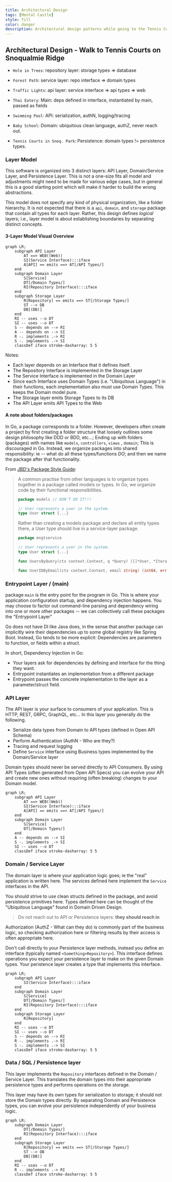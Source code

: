 ```yaml
---
title: Architectural Design
tags: [Mental Castle]
style: fill
color: danger
description: Architectural design patterns while going to the Tennis Courts
---
```


## Architectural Design - Walk to Tennis Courts on Snoqualmie Ridge

- `Hole in Trees`: repository layer: storage types => database
- `Forest Path`: service layer: repo interface => domain types
- `Traffic Lights`: api layer: service interface => api types => web

- `Thai Eatery`: Main: deps defined in interface, instantiated by main, passed as fields
- `Swimming Pool`: API: serialization, authN, logging/tracing
- `Baby School`: Domain: ubiquitous clean language, authZ, never reach out.
- `Tennis Courts in Snoq. Park`: Persistence: domain types != persistence types.


### Layer Model

This software is organized into 3 distinct layers: API Layer, Domain/Service Layer, and Persistence Layer.
This is not a one-size fits all model and adjustments might need to be made for various edge cases,
but in general this is a good starting point which will make it harder to build the wrong abstractions.

This model does not specify any kind of physical organization, like a folder hierarchy.
It is not expected that there is a `api`, `domain`, and `storage` package that contain all types for each layer.
Rather, this design defines *logical* layers; i.e., layer model is about establishing boundaries by separating distinct concepts.

#### 3-Layer Model Visual Overview

```mermaid
graph LR;
    subgraph API Layer
        AT ==> WEB((Web))
        SI(Service Interface):::iface
        A[API] == emits ==> AT[/API Types/]
    end
    subgraph Domain Layer
        S[Service] 
        DT[/Domain Types/]
        RI(Repository Interface):::iface
    end
    subgraph Storage Layer
        R[Repository] == emits ==> ST[/Storage Types/]
        ST --> DB
        DB[(DB)]
    end
    RI -- uses --o DT
    SI -- uses --o DT
    S -- depends on --> RI
    A -- depends on --> SI
    R -. implements .-> RI
    S -. implements .-> SI
    classDef iface stroke-dasharray: 5 5
```

Notes:
- Each layer depends on an Interface that it defines itself.
- The Repository Interface is implemented in the Storage Layer
- The Service Interface is implemented in the Domain Layer
- Since each Interface uses Domain Types (i.e. "Ubiquitous Language") in their functions, each implementation also must use Domain Types. This keeps the Domain model pure. 
- The Storage layer emits Storage Types to its DB
- The API Layer emits API Types to the Web

#### A note about folders/packages

In Go, a package corresponds to a folder. However, developers often create a project by first creating a
folder structure that loosely outlines some design philosophy like DDD or BDD, etc...; Ending up with folders (packages)
with names like `models`, `controllers`, `views` , `domain`; This is discouraged in Go. Instead, we organize packages into 
shared responsibility: ie -- what do all these types/functions *DO*; and then we name the package after that functionality.

From [JBD's Package Style Guide](https://rakyll.org/style-packages/):

> A common practise from other languages is to organize types together in a package called models or types. In Go, we organize code by their functional responsibilities.
>
> ```go
> package models // DON'T DO IT!!!
>
> // User represents a user in the system.
> type User struct {...}
> ```
>
> Rather than creating a models package and declare all entity types there, a User type should live in a service-layer package.
>
> ```go
> package mngtservice
>
> // User represents a user in the system.
> type User struct {...}
>
> func UsersByQuery(ctx context.Context, q *Query) ([]*User, *Iterator, error)
>
> func UserIDByEmail(ctx context.Context, email string) (int64, error)
> ```

### Entrypoint Layer / (main)

package `main` is the entry point for the program in Go. This is where your application configuration
startup, and dependency injection happens. You may choose to factor out command-line parsing and dependency wiring into
one or more other packages -- we can collectively call these packages the "Entrypoint Layer"

Go does not have DI like Java does, in the sense that another package can implicitly wire their dependencies up to some 
global registry like Spring Boot. Instead, Go tends to be more explicit: Dependencies are parameters to function, or fields within a struct.

In short, Dependency Injection in Go:
- Your layers ask for dependencies by defining and interface for the thing they want.
- Entrypoint instantiates an implementation from a different package
- Entrypoint passes the concrete implementation to the layer as a parameter/struct field.

### API Layer

The API layer is your surface to consumers of your application. This is HTTP, REST, GRPC, GraphQL, etc...
In this layer you generally do the following.

  - Serialize data types from Domain to API types (defined in Open API Schema)
  - Perform Authentication (AuthN - Who are they?)
  - Tracing and request logging
  - Define `Service` interface using Business types implemented by the Domain/Service layer

Domain types should never be served directly to API Consumers. By using API Types (often generated from Open API Specs)
you can evolve your API and create new ones without requiring (often breaking) changes to your Domain model.

```mermaid
graph LR;
    subgraph API Layer
        AT ==> WEB((Web))
        SI(Service Interface):::iface
        A[API] == emits ==> AT[/API Types/]
    end
    subgraph Domain Layer
        S[Service] 
        DT[/Domain Types/]
    end
    A -- depends on --> SI
    S -. implements .-> SI
    SI -- uses --o DT
    classDef iface stroke-dasharray: 5 5
```
  
### Domain / Service Layer

The domain layer is where your application logic goes; ie the "real" application is written here.
The services defined here implement the `Service` interfaces in the API.

You should strive to use clean structs defined in the package, and avoid persistence primitives here.
Types defined here can be thought of the "Ubiquitous Language" found in Domain Driven Design.

> Do not reach out to API or Persistence layers: **they should reach in**

Authorization (AuthZ - What can they do) is commonly part of the business logic, 
so checking authorization here or filtering results by their access is often appropriate here.

Don't call directly to your Persistence layer methods, instead you define an interface (typically named `<Something>Repository>`).
This interface defines operations you expect your persistence layer to make on the given Domain types. Your peristence
layer creates a type that implements this interface.

```mermaid
graph LR;
    subgraph API Layer
        SI(Service Interface):::iface
    end
    subgraph Domain Layer
        S[Service] 
        DT[/Domain Types/]
        RI(Repository Interface):::iface
    end
    subgraph Storage Layer
        R[Repository]
    end
    RI -- uses --o DT
    SI -- uses --o DT
    S -- depends on --> RI
    R -. implements .-> RI
    S -. implements .-> SI
    classDef iface stroke-dasharray: 5 5
```

### Data / SQL / Persistence layer

This layer implements the `Repository` interfaces defined in the Domain / Service Layer. This translates
the domain types into their appropriate persistence types and performs operations on the storage.

This layer may have its own types for serialization to storage; it should not store the Domain types directly.
By separating Domain and Persistence types, you can evolve your persistence independently of your business logic.

```mermaid
graph LR;
    subgraph Domain Layer
        DT[/Domain Types/]
        RI(Repository Interface):::iface
    end
    subgraph Storage Layer
        R[Repository] == emits ==> ST[/Storage Types/]
        ST --> DB
        DB[(DB)]
    end
    RI -- uses --o DT
    R -. implements .-> RI
    classDef iface stroke-dasharray: 5 5
```